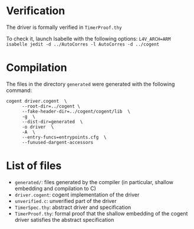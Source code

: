 # Verification

The driver is formally verified in `TimerProof.thy`

To check it, launch Isabelle with the following options:
`L4V_ARCH=ARM isabelle jedit -d ../AutoCorres -l AutoCorres -d ../cogent`

# Compilation

The files in the directory `generated` were generated with the following 
command:

```
cogent driver.cogent  \
      --root-dir=../cogent \
      --fake-header-dir=../cogent/cogent/lib  \
      -g  \
      --dist-dir=generated  \
      -o driver  \
      -A  \
      --entry-funcs=entrypoints.cfg  \
      --funused-dargent-accessors
```


# List of files
- `generated/`: files generated by the compiler (in particular, shallow 
embedding and compilation to C)
- `driver.cogent`: cogent implementation of the driver
- `unverified.c`: unverified part of the driver
- `TimerSpec.thy`: abstract driver and specification 
- `TimerProof.thy`: formal proof that the shallow embedding of the cogent driver
    satisfies the abstract specification
